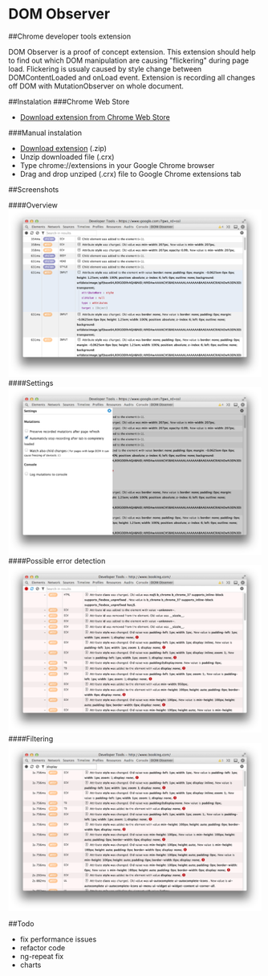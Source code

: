 DOM Observer
=======
##Chrome developer tools extension

DOM Observer is a proof of concept extension. This extension should help to find out which DOM manipulation are causing "flickering" during page load. Flickering is usualy caused by style change between DOMContentLoaded and onLoad event.
Extension is recording all changes off DOM with MutationObserver on whole document.
 
##Instalation
###Chrome Web Store
* [Download extension from Chrome Web Store](https://chrome.google.com/webstore/detail/aajjifmnedfgggdngdbkllklolchabbf/)


###Manual instalation
* [Download extension](https://github.com/ejci/Chrome-DOM-Observer/raw/master/releases/dom_observer_0.0.1.0.crx.zip) (.zip)
* Unzip downloaded file (.crx)
* Type chrome://extensions in your Google Chrome browser
* Drag and drop unziped (.crx) file to Google Chrome extensions tab


##Screenshots

####Overview
![Image](https://github.com/ejci/Chrome-DOM-Observer/raw/master/resources/screenshot_1.png "Logo Title Text 1")	
####Settings
![Image](https://github.com/ejci/Chrome-DOM-Observer/raw/master/resources/screenshot_2.png)	
####Possible error detection
![Image](https://github.com/ejci/Chrome-DOM-Observer/raw/master/resources/screenshot_3.png)	
####Filtering
![Image](https://github.com/ejci/Chrome-DOM-Observer/raw/master/resources/screenshot_4.png)	


##Todo
* fix performance issues
* refactor code
* ng-repeat fix 
* charts